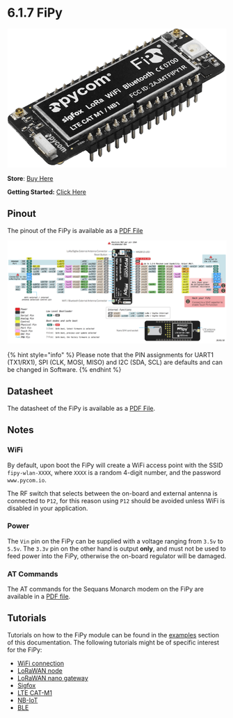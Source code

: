 # 6.1.7 FiPy

![](../../.gitbook/assets/fipy%20%281%29.png)

**Store**: [Buy Here](http://www.pycom.io/fipy)

**Getting Started:** [Click Here](https://docs.pycom.io/chapter/gettingstarted/connection/fipy.html)

## Pinout

The pinout of the FiPy is available as a [PDF File](https://docs.pycom.io/chapter/datasheets/downloads/fipy-pinout.pdf)

![](../../.gitbook/assets/fipy-pinout.png)

{% hint style="info" %}
Please note that the PIN assignments for UART1 \(TX1/RX1\), SPI \(CLK, MOSI, MISO\) and I2C \(SDA, SCL\) are defaults and can be changed in Software.
{% endhint %}

## Datasheet

The datasheet of the FiPy is available as a [PDF File](https://docs.pycom.io/chapter/datasheets/downloads/fipy-specsheet.pdf).

## Notes

### WiFi

By default, upon boot the FiPy will create a WiFi access point with the SSID `fipy-wlan-XXXX`, where `XXXX` is a random 4-digit number, and the password `www.pycom.io`.

The RF switch that selects between the on-board and external antenna is connected to `P12`, for this reason using `P12` should be avoided unless WiFi is disabled in your application.

### Power

The `Vin` pin on the FiPy can be supplied with a voltage ranging from `3.5v` to `5.5v`. The `3.3v` pin on the other hand is output **only**, and must not be used to feed power into the FiPy, otherwise the on-board regulator will be damaged.

### AT Commands

The AT commands for the Sequans Monarch modem on the FiPy are available in a [PDF file](https://docs.pycom.io/chapter/datasheets/downloads/Monarch_4G-EZ_LR5110_ATCommands_ReferenceManual_Rev3_NOCONFIDENTIAL.pdf).

## Tutorials

Tutorials on how to the FiPy module can be found in the [examples](https://docs.pycom.io/chapter/tutorials/) section of this documentation. The following tutorials might be of specific interest for the FiPy:

* [WiFi connection](https://docs.pycom.io/chapter/tutorials/all/wlan.html)
* [LoRaWAN node](https://docs.pycom.io/chapter/tutorials/lora/lorawan-otaa.html)
* [LoRaWAN nano gateway](https://docs.pycom.io/chapter/tutorials/lora/lorawan-nano-gateway.html)
* [Sigfox](https://docs.pycom.io/chapter/tutorials/sigfox/)
* [LTE CAT-M1](https://docs.pycom.io/chapter/tutorials/lte/cat_m1.html)
* [NB-IoT](https://docs.pycom.io/chapter/tutorials/lte/nb_iot.html)
* [BLE](https://docs.pycom.io/chapter/tutorials/all/ble.html)

